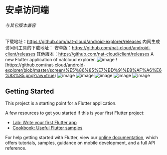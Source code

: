 # 安卓访问端
###### 与其它版本兼容
下载地址：https://github.com/nat-cloud/android-explorer/releases
内网生成访问码工具的下载地址：
  安卓版：https://github.com/nat-cloud/android-client/releases
  其他版本：https://github.com/nat-cloud/client/releases
A new Flutter application of natcloud explorer.
![image](https://github.com/nat-cloud/android-explorer/blob/master/screen/%E5%86%85%E7%BD%91.png?raw=true)
![https://github.com/nat-cloud/android-explorer/blob/master/screen/%E5%86%85%E7%BD%91%E8%AF%A6%E6%83%85.png?raw=true)
![image](https://github.com/nat-cloud/android-explorer/blob/master/screen/tcp%E5%88%97%E8%A1%A8.png?raw=true)
![image](https://github.com/nat-cloud/android-explorer/blob/master/screen/tcp%E8%AF%A6%E6%83%85.png?raw=true)
![image](https://github.com/nat-cloud/android-explorer/blob/master/screen/httpView.png?raw=true)
![image](https://github.com/nat-cloud/android-explorer/blob/master/screen/ftp%E8%AF%A6%E6%83%85.png?raw=true)
![image](https://github.com/nat-cloud/android-explorer/blob/master/screen/%E6%B7%BB%E5%8A%A0%20socks5%E6%9C%8D%E5%8A%A1%E5%99%A8.png?raw=true)

## Getting Started

This project is a starting point for a Flutter application.

A few resources to get you started if this is your first Flutter project:

- [Lab: Write your first Flutter app](https://flutter.io/docs/get-started/codelab)
- [Cookbook: Useful Flutter samples](https://flutter.io/docs/cookbook)

For help getting started with Flutter, view our 
[online documentation](https://flutter.io/docs), which offers tutorials, 
samples, guidance on mobile development, and a full API reference.
